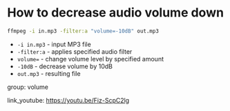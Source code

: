 # How to decrease audio volume down

```bash
ffmpeg -i in.mp3 -filter:a "volume=-10dB" out.mp3
```

- `-i in.mp3` - input MP3 file
- `-filter:a` - applies specified audio filter
- `volume=` - change volume level by specified amount
- `-10dB` - decrease volume by 10dB
- `out.mp3` - resulting file

group: volume


link_youtube: https://youtu.be/Fiz-ScpC2lg

